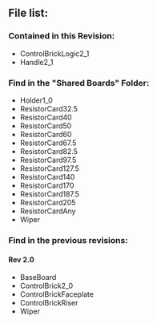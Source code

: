 ## File list:  

### Contained in this Revision:  

* ControlBrickLogic2_1
* Handle2_1

### Find in the "Shared Boards" Folder:

* Holder1_0
* ResistorCard32.5
* ResistorCard40
* ResistorCard50
* ResistorCard60
* ResistorCard67.5
* ResistorCard82.5
* ResistorCard97.5
* ResistorCard127.5
* ResistorCard140
* ResistorCard170
* ResistorCard187.5
* ResistorCard205
* ResistorCardAny
* Wiper

### Find in the previous revisions:

#### Rev 2.0

* BaseBoard
* ControlBrick2_0
* ControlBrickFaceplate
* ControlBrickRiser
* Wiper
